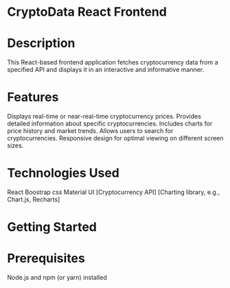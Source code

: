 # CryptoData React Frontend
# Description
This React-based frontend application fetches cryptocurrency data from a specified API and displays it in an interactive and informative manner.

# Features
Displays real-time or near-real-time cryptocurrency prices.
Provides detailed information about specific cryptocurrencies.
Includes charts for price history and market trends.
Allows users to search for cryptocurrencies.
Responsive design for optimal viewing on different screen sizes.
# Technologies Used
React
Boostrap css
 Material UI
[Cryptocurrency API]
[Charting library, e.g., Chart.js, Recharts]
# Getting Started
# Prerequisites
Node.js and npm (or yarn) installed
